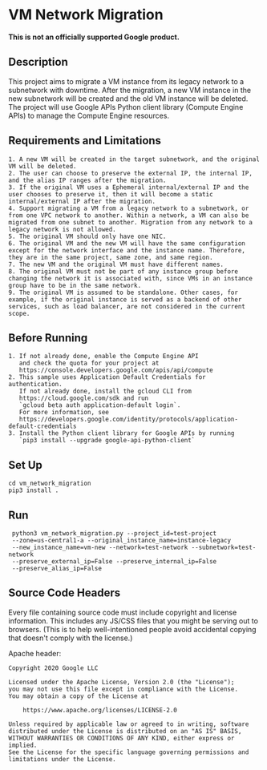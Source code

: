 # VM Network Migration
**This is not an officially supported Google product.**
## Description

This project aims to migrate a VM instance from its legacy network to a
subnetwork with downtime. After the migration, a new VM instance in the new
subnetwork will be created and the old VM instance will be deleted. The project
will use Google APIs Python client library (Compute Engine APIs) to manage the 
Compute Engine resources. 


## Requirements and Limitations
    1. A new VM will be created in the target subnetwork, and the original VM will be deleted. 
    2. The user can choose to preserve the external IP, the internal IP, and the alias IP ranges after the migration.
    3. If the original VM uses a Ephemeral internal/external IP and the user chooses to preserve it, then it will become a static internal/external IP after the migration.
    4. Support migrating a VM from a legacy network to a subnetwork, or from one VPC network to another. Within a network, a VM can also be migrated from one subnet to another. Migration from any network to a legacy network is not allowed.
    5. The original VM should only have one NIC.
    6. The original VM and the new VM will have the same configuration except for the network interface and the instance name. Therefore, they are in the same project, same zone, and same region.
    7. The new VM and the original VM must have different names.
    8. The original VM must not be part of any instance group before changing the network it is associated with, since VMs in an instance group have to be in the same network. 
    9. The original VM is assumed to be standalone. Other cases, for example, if the original instance is served as a backend of other services, such as load balancer, are not considered in the current scope.

## Before Running
    1. If not already done, enable the Compute Engine API
       and check the quota for your project at
       https://console.developers.google.com/apis/api/compute
    2. This sample uses Application Default Credentials for authentication.
       If not already done, install the gcloud CLI from
       https://cloud.google.com/sdk and run
       `gcloud beta auth application-default login`.
       For more information, see
       https://developers.google.com/identity/protocols/application-default-credentials
    3. Install the Python client library for Google APIs by running
       `pip3 install --upgrade google-api-python-client`
## Set Up
    cd vm_network_migration
    pip3 install .
## Run
     python3 vm_network_migration.py --project_id=test-project
     --zone=us-central1-a --original_instance_name=instance-legacy
     --new_instance_name=vm-new --network=test-network --subnetwork=test-network
     --preserve_external_ip=False --preserve_internal_ip=False 
     --preserve_alias_ip=False
     
## Source Code Headers

Every file containing source code must include copyright and license
information. This includes any JS/CSS files that you might be serving out to
browsers. (This is to help well-intentioned people avoid accidental copying that
doesn't comply with the license.)

Apache header:

    Copyright 2020 Google LLC

    Licensed under the Apache License, Version 2.0 (the "License");
    you may not use this file except in compliance with the License.
    You may obtain a copy of the License at

        https://www.apache.org/licenses/LICENSE-2.0

    Unless required by applicable law or agreed to in writing, software
    distributed under the License is distributed on an "AS IS" BASIS,
    WITHOUT WARRANTIES OR CONDITIONS OF ANY KIND, either express or implied.
    See the License for the specific language governing permissions and
    limitations under the License.
